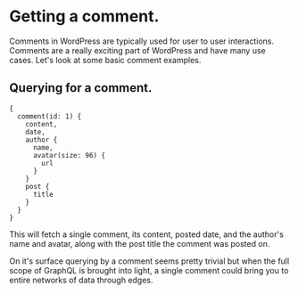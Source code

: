 # Getting a comment.

Comments in WordPress are typically used for user to user interactions.  Comments are a really exciting part of WordPress and have many use cases.  Let's look at some basic comment examples.

## Querying for a comment.

```
{
  comment(id: 1) {
    content,
    date,
    author {
      name,
      avatar(size: 96) {
        url
      }
    }
    post {
      title
    }
  }
}
```

This will fetch a single comment, its content, posted date, and the author's name and avatar, along with the post title the comment was posted on.

On it's surface querying by a comment seems pretty trivial but when the full scope of GraphQL is brought into light, a single comment could bring you to entire networks of data through edges.

